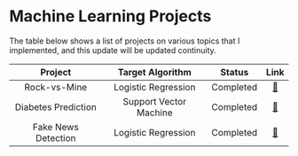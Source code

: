 # Machine Learning Projects

The table below shows a list of projects on various topics that I implemented, and this update will be updated continuity.

|       Project       |    Target Algorithm    |   Status  | Link |
| :-----------------: | :--------------------: | :-------: | :--: |
|     Rock-vs-Mine    |   Logistic Regression  | Completed |  [🔗](https://github.com/engm89/Machine_Learning_Projects/tree/main/Rock-vs-Mine)    |
| Diabetes Prediction | Support Vector Machine | Completed |  [🔗](https://github.com/engm89/Machine_Learning_Projects/tree/main/Diabetes_Prediction_SVM)    |
| Fake News Detection |   Logistic Regression  | Completed |  [🔗](https://github.com/engm89/Machine_Learning_Projects/tree/main/FakeNews_Prediction)   |

